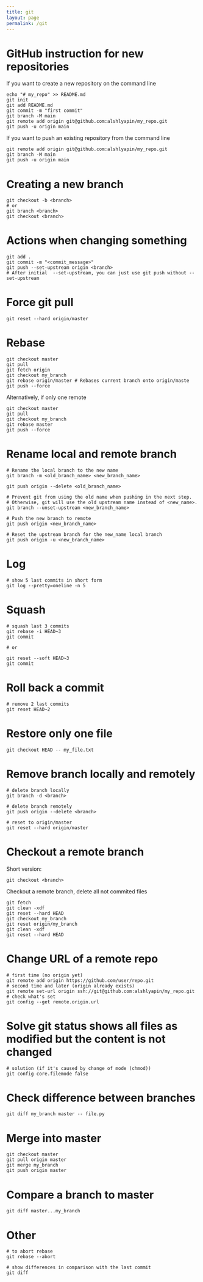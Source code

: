 ```yaml
---
title: git
layout: page
permalink: /git
---
```


# GitHub instruction for new repositories

If you want to create a new repository on the command line

```
echo "# my_repo" >> README.md
git init
git add README.md
git commit -m "first commit"
git branch -M main
git remote add origin git@github.com:alshlyapin/my_repo.git
git push -u origin main
```

If you want to push an existing repository from the command line

```
git remote add origin git@github.com:alshlyapin/my_repo.git
git branch -M main
git push -u origin main
```

# Creating a new branch

```
git checkout -b <branch>
# or
git branch <branch>
git checkout <branch>
```

# Actions when changing something

```
git add .
git commit -m "<commit_message>"
git push --set-upstream origin <branch>
# After initial  --set-upstream, you can just use git push without --set-upstream
```

# Force git pull

```
git reset --hard origin/master
```

# Rebase

```
git checkout master
git pull
git fetch origin
git checkout my_branch
git rebase origin/master # Rebases current branch onto origin/maste
git push --force
```

Alternatively, if only one remote
```
git checkout master
git pull
git checkout my_branch
git rebase master
git push --force
```

# Rename local and remote branch

```
# Rename the local branch to the new name
git branch -m <old_branch_name> <new_branch_name>

git push origin --delete <old_branch_name>

# Prevent git from using the old name when pushing in the next step.
# Otherwise, git will use the old upstream name instead of <new_name>.
git branch --unset-upstream <new_branch_name>

# Push the new branch to remote
git push origin <new_branch_name>

# Reset the upstream branch for the new_name local branch
git push origin -u <new_branch_name>
```

# Log

```
# show 5 last commits in short form
git log --pretty=oneline -n 5
```

# Squash

```
# squash last 3 commits
git rebase -i HEAD~3
git commit

# or

git reset --soft HEAD~3
git commit
```

# Roll back a commit

```
# remove 2 last commits
git reset HEAD~2 
```

# Restore only one file

```
git checkout HEAD -- my_file.txt
```

# Remove branch locally and remotely

```
# delete branch locally
git branch -d <branch>

# delete branch remotely
git push origin --delete <branch>

# reset to origin/master
git reset --hard origin/master
```

# Checkout a remote branch

Short version:
```
git checkout <branch>
```

Checkout a remote branch, delete all not commited files
```
git fetch
git clean -xdf
git reset --hard HEAD
git checkout my_branch
git reset origin/my_branch
git clean -xdf
git reset --hard HEAD
```

# Change URL of a remote repo

```
# first time (no origin yet)
git remote add origin https://github.com/user/repo.git
# second time and later (origin already exists)
git remote set-url origin ssh://git@github.com:alshlyapin/my_repo.git
# check what's set
git config --get remote.origin.url
```

# Solve git status shows all files as modified but the content is not changed

```
# solution (if it's caused by change of mode (chmod))
git config core.filemode false
```

# Check difference between branches

```
git diff my_branch master -- file.py
```

# Merge into master

```
git checkout master
git pull origin master
git merge my_branch
git push origin master
```

# Compare a branch to master

```
git diff master...my_branch
```

# Other

```
# to abort rebase
git rebase --abort 

# show differences in comparison with the last commit
git diff
```

